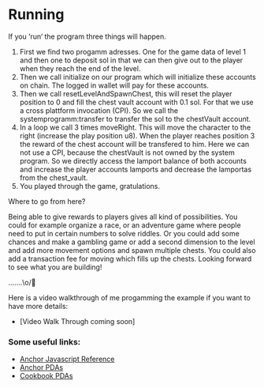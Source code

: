 # Running

If you ‘run‘ the program three things will happen.

1. First we find two progamm adresses. One for the game data of level 1 and then one
   to deposit sol in that we can then give out to the player when they reach the end of the level.
2. Then we call initialize on our program which will initialize these accounts on chain.
   The logged in wallet will pay for these accounts.
3. Then we call resetLevelAndSpawnChest, this will reset the player position to 0 and fill the chest vault account with 0.1 sol. For that we use a cross plattform invocation (CPI). So we call the systemprogramm:transfer to transfer the sol to the chestVault account.
4. In a loop we call 3 times moveRight. This will move the character to the right (increase the play position u8). When the player reaches position 3 the reward of the chest account will be transfered to him. Here we can not use a CPI, because the chestVault is not owned by the system program. So we directly access the lamport balance of both accounts and increase the player accounts lamports and decrease the lamportas from the chest_vault.
5. You played through the game, gratulations.

Where to go from here?

Being able to give rewards to players gives all kind of possibilities.
You could for example organize a race, or an adventure game where people need to put in certain numbers to solve riddles. Or you could add some chances and make a gambling game or add a second dimension to the level and add more movement options and spawn multiple chests.
You could also add a transaction fee for moving which fills up the chests.
Looking forward to see what you are building!

.......\o/💎

Here is a video walkthrough of me progamming the example if you want to have more details:

- [Video Walk Through coming soon]

### Some useful links:

- [Anchor Javascript Reference](https://docs.solana.com/developing/clients/javascript-reference)
- [Anchor PDAs](https://book.anchor-lang.com/anchor_in_depth/PDAs.html)
- [Cookbook PDAs](https://solanacookbook.com/core-concepts/pdas.html#generating-pdas)
